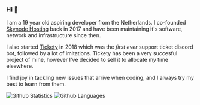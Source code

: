 ### Hi 👋

I am a 19 year old aspiring developer from the Netherlands. I co-founded [Skynode Hosting](https://skynode.pro/) back in 2017 and have been maintaining it's software, network and infrastructure since then.

I also started [Tickety](https://tickety.net/) in 2018 which was the *first ever* support ticket discord bot, followed by a lot of imitations. Tickety has been a very succesful project of mine, however I've decided to sell it to allocate my time elsewhere.

I find joy in tackling new issues that arrive when coding, and I always try my best to learn from them. 

![Github Statistics](https://stanjg.github.io/gh-stats/generated/overview.svg)
![Github Languages](https://stanjg.github.io/gh-stats/generated/languages.svg)
